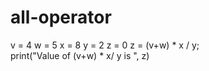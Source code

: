 # all-operator
v = 4
w = 5
x = 8
y = 2
z = 0
z = (v+w) * x / y;   
print("Value of (v+w) * x/ y is ",  z)
